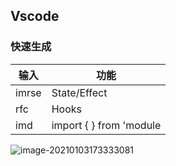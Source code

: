 <!-- 
title: 01-React配置
sort: 
--> 

## Vscode

### 快速生成

| 输入  | 功能                    |
| ----- | ----------------------- |
| imrse | State/Effect            |
| rfc   | Hooks                   |
| imd   | import { } from 'module |

![image-20210103173333081](https://gitee.com/nmdfzf404/Image-hosting/raw/master/2020/20210103173340.png)

